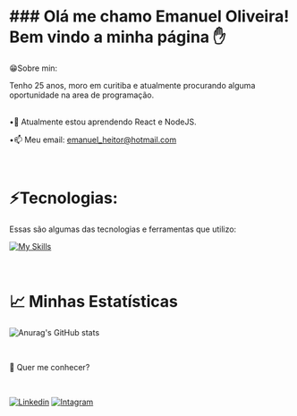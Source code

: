 <h1>### Olá me chamo Emanuel Oliveira!
<br>
Bem vindo a minha página ✋
</h1>

😁Sobre min:

Tenho 25 anos, moro em curitiba e atualmente procurando alguma oportunidade na area de programação.

<br>
•🧠 Atualmente estou aprendendo React e NodeJS.

•📫 Meu email: emanuel_heitor@hotmail.com

<br>

 <h1>⚡Tecnologias: </h1>


Essas são algumas das tecnologias e ferramentas que utilizo:

[![My Skills](https://skillicons.dev/icons?i=html,css,js,react,git,firebase,ae)](https://skillicons.dev)

<br>
<h1>📈 Minhas Estatísticas</h1>

![Anurag's GitHub stats](https://github-readme-stats.vercel.app/api?username=EmanuelHoliver&show_icons=true&theme=dracula)

<br>
<p>💬 Quer me conhecer?</p>
<br>

[![Linkedin](https://img.shields.io/badge/LinkedIn-0077B5?style=for-the-badge&logo=linkedin&logoColor=white)](https://www.linkedin.com/in/emanuel-oliveira-2409aa179)
[![Intagram](https://img.shields.io/badge/Instagram-E4405F?style=for-the-badge&logo=instagram&logoColor=white)](https://www.instagram.com/emanuel_oliverrr/)
